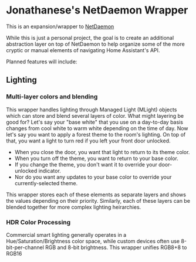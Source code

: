 # Jonathanese's NetDaemon Wrapper

This is an expansion/wrapper to [NetDaemon](https://github.com/net-daemon/netdaemon)

While this is just a personal project, the goal is to create an additional abstraction layer on top of NetDaemon to help organize some of the more cryptic or manual elements of navigating Home Assistant's API.

Planned features will include:
## Lighting
### Multi-layer colors and blending
This wrapper handles lighting through Managed Light (MLight) objects which can store and blend several layers of color. What might layering be good for?
Let's say your "base white" that you use on a day-to-day basis changes from cool white to warm white depending on the time of day. Now let's say you want to apply a forest theme to the room's lighting. On top of that, you want a light to turn red if you left your front door unlocked.
- When you close the door, you want that light to return to its theme color.
- When you turn off the theme, you want to return to your base color.
- If you change the theme, you don't want it to override your door-unlocked indicator.
- Nor do you want any updates to your base color to override your currently-selected theme.

This wrapper stores each of these elements as separate layers and shows the values depending on their priority. Similarly, each of these layers can be blended together for more complex lighting heirarchies.

### HDR Color Processing
Commercial smart lighting generally operates in a Hue/Saturation/Brightness color space, while custom devices often use 8-bit-per-channel RGB and 8-bit brightness.
This wrapper unifies RGB8+8 to RGB16
